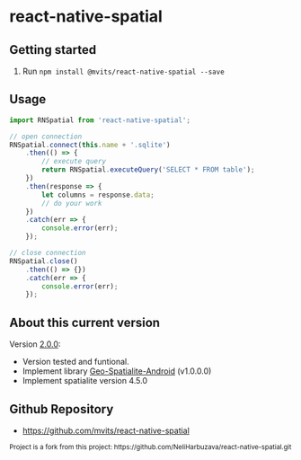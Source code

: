 
# react-native-spatial


## Getting started

1. Run `npm install @mvits/react-native-spatial --save`


## Usage
```javascript
import RNSpatial from 'react-native-spatial';

// open connection
RNSpatial.connect(this.name + '.sqlite')
    .then(() => {
		// execute query
        return RNSpatial.executeQuery('SELECT * FROM table');
	})
	.then(response => {
		let columns = response.data;
		// do your work
	})
	.catch(err => {
		console.error(err);
	});

// close connection
RNSpatial.close()
	.then(() => {})
	.catch(err => {
		console.error(err);
	});
```
## About this current version

Version [2.0.0](https://github.com/mvits/react-native-spatial/packages/272656):

* Version tested and funtional.
* Implement library [Geo-Spatialite-Android](https://github.com/mvits/Geo-Spatialite-Android/tree/1.0.0.0) (v1.0.0.0)
* Implement spatialite version 4.5.0

## Github Repository
* https://github.com/mvits/react-native-spatial

<sub>
Project is a fork from this project:
https://github.com/NeliHarbuzava/react-native-spatial.git
</sup>

